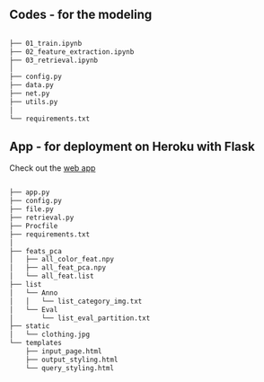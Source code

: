 
## Codes - for the modeling 
```bash

├── 01_train.ipynb
├── 02_feature_extraction.ipynb
├── 03_retrieval.ipynb
│   
├── config.py
├── data.py
├── net.py
├── utils.py
│   
└── requirements.txt

```

## App - for deployment on Heroku with Flask

Check out the [web app](https://deepfashion-finder.herokuapp.com/)

```bash

├── app.py
├── config.py
├── file.py
├── retrieval.py
├── Procfile
├── requirements.txt
│   
├── feats_pca
│   ├── all_color_feat.npy
│   ├── all_feat_pca.npy
│   └── all_feat.list
├── list
│   └── Anno
│   │   └── list_category_img.txt
│   └── Eval
│       └── list_eval_partition.txt
├── static
│   └── clothing.jpg
└── templates
    ├── input_page.html
    ├── output_styling.html
    └── query_styling.html  

```

